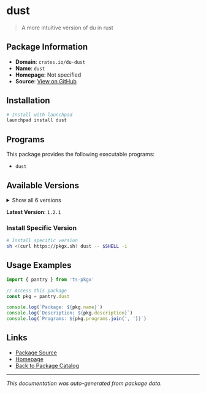 # dust

> A more intuitive version of du in rust

## Package Information

- **Domain**: `crates.io/du-dust`
- **Name**: `dust`
- **Homepage**: Not specified
- **Source**: [View on GitHub](https://github.com/pkgxdev/pantry/tree/main/projects/crates.io/du-dust/package.yml)

## Installation

```bash
# Install with launchpad
launchpad install dust
```

## Programs

This package provides the following executable programs:

- `dust`

## Available Versions

<details>
<summary>Show all 6 versions</summary>

- `1.2.1`, `1.2.0`, `1.1.2`, `1.1.1`, `1.1.0`
- `1.0.0`

</details>

**Latest Version**: `1.2.1`

### Install Specific Version

```bash
# Install specific version
sh <(curl https://pkgx.sh) dust -- $SHELL -i
```

## Usage Examples

```typescript
import { pantry } from 'ts-pkgx'

// Access this package
const pkg = pantry.dust

console.log(`Package: ${pkg.name}`)
console.log(`Description: ${pkg.description}`)
console.log(`Programs: ${pkg.programs.join(', ')}`)
```

## Links

- [Package Source](https://github.com/pkgxdev/pantry/tree/main/projects/crates.io/du-dust/package.yml)
- [Homepage](#)
- [Back to Package Catalog](../../../package-catalog.md)

---

*This documentation was auto-generated from package data.*
